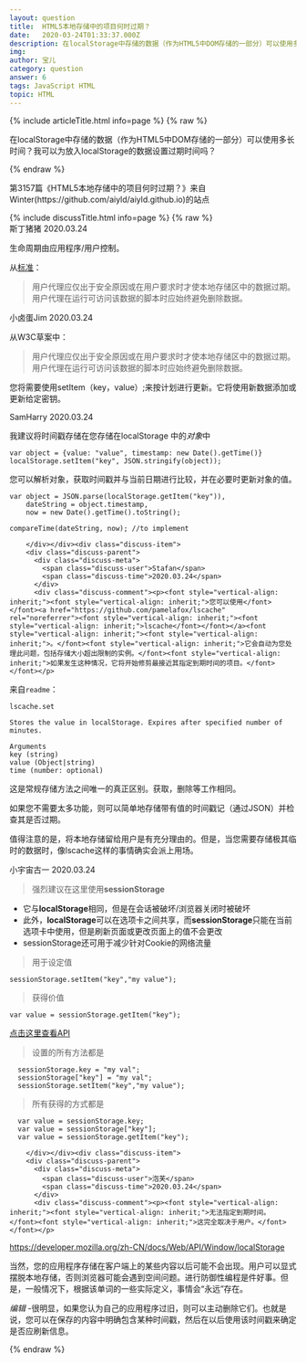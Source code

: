 ```yaml
---
layout: question
title:  HTML5本地存储中的项目何时过期？
date:   2020-03-24T01:33:37.000Z
description: 在localStorage中存储的数据（作为HTML5中DOM存储的一部分）可以使用多长时间？我可以为放入localStorage的数据设置过期时间吗？...
img: 
author: 宝儿
category: question
answer: 6
tags: JavaScript HTML
topic: HTML
---
```

<div class="article-root">
  <div class="article">
    {% include articleTitle.html info=page %}
    {% raw %}
    <div class="article-content"><p><font style="vertical-align: inherit;"><font style="vertical-align: inherit;">在localStorage中存储的数据（作为HTML5中DOM存储的一部分）可以使用多长时间？</font><font style="vertical-align: inherit;">我可以为放入localStorage的数据设置过期时间吗？</font></font></p></div>
    {% endraw %}
  </div>
  <p class="winter_mark">第3157篇《HTML5本地存储中的项目何时过期？》来自Winter(https://github.com/aiyld/aiyld.github.io)的站点</p>
  <div class="discuss-wrapper">
    {% include discussTitle.html info=page %}
    {% raw %}
    <div class="discuss-item">
        <div class="discuss-parent">
          <div class="discuss-meta">
            <span class="discuss-user">斯丁猪猪</span>
            <span class="discuss-time">2020.03.24</span>
          </div>
          <div class="discuss-comment"><p><font style="vertical-align: inherit;"><font style="vertical-align: inherit;">生命周期由应用程序/用户控制。</font></font></p>

<p><font style="vertical-align: inherit;"><font style="vertical-align: inherit;">从</font></font><a href="http://dev.w3.org/html5/webstorage/" rel="noreferrer"><font style="vertical-align: inherit;"><font style="vertical-align: inherit;">标准</font></font></a><font style="vertical-align: inherit;"><font style="vertical-align: inherit;">：</font></font></p>

<blockquote>
  <p><font style="vertical-align: inherit;"><font style="vertical-align: inherit;">用户代理应仅出于安全原因或在用户要求时才使本地存储区中的数据过期。</font><font style="vertical-align: inherit;">用户代理在运行可访问该数据的脚本时应始终避免删除数据。</font></font></p>
</blockquote></div>
        </div></div><div class="discuss-item">
        <div class="discuss-parent">
          <div class="discuss-meta">
            <span class="discuss-user">小卤蛋Jim</span>
            <span class="discuss-time">2020.03.24</span>
          </div>
          <div class="discuss-comment"><p><font style="vertical-align: inherit;"><font style="vertical-align: inherit;">从W3C草案中：</font></font></p>

<blockquote>
  <p><font style="vertical-align: inherit;"><font style="vertical-align: inherit;">用户代理应仅出于安全原因或在用户要求时才使本地存储区中的数据过期。</font><font style="vertical-align: inherit;">用户代理在运行可访问该数据的脚本时应始终避免删除数据。</font></font></p>
</blockquote>

<p><font style="vertical-align: inherit;"><font style="vertical-align: inherit;">您将需要使用setItem（key，value）;来按计划进行更新。</font><font style="vertical-align: inherit;">它将使用新数据添加或更新给定密钥。</font></font></p></div>
        </div></div><div class="discuss-item">
        <div class="discuss-parent">
          <div class="discuss-meta">
            <span class="discuss-user">SamHarry</span>
            <span class="discuss-time">2020.03.24</span>
          </div>
          <div class="discuss-comment"><p><font style="vertical-align: inherit;"><font style="vertical-align: inherit;">我建议将时间戳</font><font style="vertical-align: inherit;">存储在您存储在localStorage </font><font style="vertical-align: inherit;">中的</font></font><em><font style="vertical-align: inherit;"><font style="vertical-align: inherit;">对象</font></font></em><font style="vertical-align: inherit;"><font style="vertical-align: inherit;">中</font></font></p>

<pre><code>var object = {value: "value", timestamp: new Date().getTime()}<font></font>
localStorage.setItem("key", JSON.stringify(object));<font></font>
</code></pre>

<p><font style="vertical-align: inherit;"><font style="vertical-align: inherit;">您可以解析对象，获取时间戳并与当前日期进行比较，并在必要时更新对象的值。</font></font></p>

<pre><code>var object = JSON.parse(localStorage.getItem("key")),<font></font>
    dateString = object.timestamp,<font></font>
    now = new Date().getTime().toString();<font></font>
<font></font>
compareTime(dateString, now); //to implement<font></font>
</code></pre></div>
        </div></div><div class="discuss-item">
        <div class="discuss-parent">
          <div class="discuss-meta">
            <span class="discuss-user">Stafan</span>
            <span class="discuss-time">2020.03.24</span>
          </div>
          <div class="discuss-comment"><p><font style="vertical-align: inherit;"><font style="vertical-align: inherit;">您可以使用</font></font><a href="https://github.com/pamelafox/lscache" rel="noreferrer"><font style="vertical-align: inherit;"><font style="vertical-align: inherit;">lscache</font></font></a><font style="vertical-align: inherit;"><font style="vertical-align: inherit;">。</font><font style="vertical-align: inherit;">它会自动为您处理此问题，包括存储大小超出限制的实例。</font><font style="vertical-align: inherit;">如果发生这种情况，它将开始修剪最接近其指定到期时间的项目。</font></font></p>

<p><font style="vertical-align: inherit;"><font style="vertical-align: inherit;">来自</font></font><code>readme</code><font style="vertical-align: inherit;"><font style="vertical-align: inherit;">：</font></font></p>

<pre><code>lscache.set<font></font>
<font></font>
Stores the value in localStorage. Expires after specified number of minutes.<font></font>
<font></font>
Arguments<font></font>
key (string)<font></font>
value (Object|string)<font></font>
time (number: optional)<font></font>
</code></pre>

<p><font style="vertical-align: inherit;"><font style="vertical-align: inherit;">这是常规存储方法之间唯一的真正区别。</font><font style="vertical-align: inherit;">获取，删除等工作相同。</font></font></p>

<p><font style="vertical-align: inherit;"><font style="vertical-align: inherit;">如果您不需要太多功能，则可以简单地存储带有值的时间戳记（通过JSON）并检查其是否过期。</font></font></p>

<p><font style="vertical-align: inherit;"><font style="vertical-align: inherit;">值得注意的是，将本地存储留给用户是有充分理由的。</font><font style="vertical-align: inherit;">但是，当您需要存储极其临时的数据时，像lscache这样的事情确实会派上用场。  </font></font></p></div>
        </div></div><div class="discuss-item">
        <div class="discuss-parent">
          <div class="discuss-meta">
            <span class="discuss-user">小宇宙古一</span>
            <span class="discuss-time">2020.03.24</span>
          </div>
          <div class="discuss-comment"><blockquote>
  <p><font style="vertical-align: inherit;"><font style="vertical-align: inherit;">强烈建议在这里使用</font></font><strong><font style="vertical-align: inherit;"><font style="vertical-align: inherit;">sessionStorage</font></font></strong></p>
</blockquote>

<ul>
<li><font style="vertical-align: inherit;"><font style="vertical-align: inherit;">它与</font></font><strong><font style="vertical-align: inherit;"><font style="vertical-align: inherit;">localStorage</font></font></strong><font style="vertical-align: inherit;"><font style="vertical-align: inherit;">相同，</font><font style="vertical-align: inherit;">但是在会话被破坏/浏览器关闭时被破坏</font></font></li>
<li><font style="vertical-align: inherit;"><font style="vertical-align: inherit;">此外，</font></font><strong><font style="vertical-align: inherit;"><font style="vertical-align: inherit;">localStorage</font></font></strong><font style="vertical-align: inherit;"><font style="vertical-align: inherit;">可以在选项卡之间共享，而</font></font><strong><font style="vertical-align: inherit;"><font style="vertical-align: inherit;">sessionStorage</font></font></strong><font style="vertical-align: inherit;"><font style="vertical-align: inherit;">只能在当前选项卡中使用，但是刷新页面或更改页面上的值不会更改</font></font></li>
<li><font style="vertical-align: inherit;"><font style="vertical-align: inherit;">sessionStorage还可用于减少针对Cookie的网络流量</font></font></li>
</ul>

<blockquote>
  <p><font style="vertical-align: inherit;"><font style="vertical-align: inherit;">用于设定值</font></font></p>
</blockquote>

<pre><code>sessionStorage.setItem("key","my value");
</code></pre>

<blockquote>
  <p><font style="vertical-align: inherit;"><font style="vertical-align: inherit;">获得价值</font></font></p>
</blockquote>

<pre><code>var value = sessionStorage.getItem("key");
</code></pre>

<p><a href="https://developer.mozilla.org/en/docs/Web/API/Window/sessionStorage" rel="nofollow noreferrer"><font style="vertical-align: inherit;"><font style="vertical-align: inherit;">点击这里查看API</font></font></a></p>

<blockquote>
  <p><font style="vertical-align: inherit;"><font style="vertical-align: inherit;">设置的所有方法都是</font></font></p>
</blockquote>

<pre><code>  sessionStorage.key = "my val";<font></font>
  sessionStorage["key"] = "my val";<font></font>
  sessionStorage.setItem("key","my value");<font></font>
</code></pre>

<blockquote>
  <p><font style="vertical-align: inherit;"><font style="vertical-align: inherit;">所有获得的方式都是</font></font></p>
</blockquote>

<pre><code>  var value = sessionStorage.key;<font></font>
  var value = sessionStorage["key"];<font></font>
  var value = sessionStorage.getItem("key");<font></font>
</code></pre></div>
        </div></div><div class="discuss-item">
        <div class="discuss-parent">
          <div class="discuss-meta">
            <span class="discuss-user">泡芙</span>
            <span class="discuss-time">2020.03.24</span>
          </div>
          <div class="discuss-comment"><p><font style="vertical-align: inherit;"><font style="vertical-align: inherit;">无法指定到期时间。</font><font style="vertical-align: inherit;">这完全取决于用户。</font></font></p>

<p><a href="https://developer.mozilla.org/en-US/docs/Web/API/Window/localStorage" rel="noreferrer"><font style="vertical-align: inherit;"><font style="vertical-align: inherit;">https://developer.mozilla.org/zh-CN/docs/Web/API/Window/localStorage</font></font></a></p>

<p><font style="vertical-align: inherit;"><font style="vertical-align: inherit;">当然，您的应用程序存储在客户端上的某些内容以后可能不会出现。</font><font style="vertical-align: inherit;">用户可以显式摆脱本地存储，否则浏览器可能会遇到空间问题。</font><font style="vertical-align: inherit;">进行防御性编程是件好事。</font><font style="vertical-align: inherit;">但是，一般情况下，根据该单词的一些实际定义，事情会“永远”存在。</font></font></p>

<p><em><font style="vertical-align: inherit;"><font style="vertical-align: inherit;">编辑</font></font></em><font style="vertical-align: inherit;"><font style="vertical-align: inherit;"> -很明显，如果您认为自己的应用程序过旧，则可以主动删除它们。</font><font style="vertical-align: inherit;">也就是说，您可以在保存的内容中明确包含某种时间戳，然后在以后使用该时间戳来确定是否应刷新信息。</font></font></p></div>
        </div></div>
    {% endraw %}
  </div>
<div>
